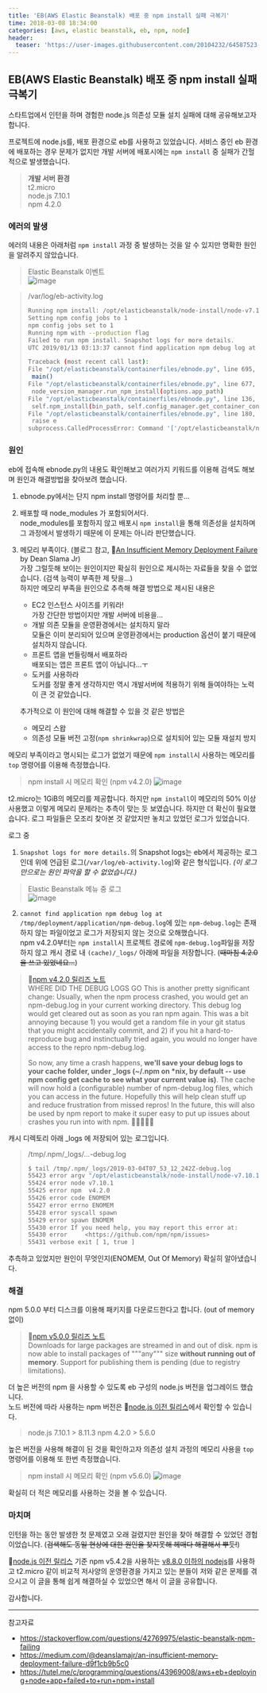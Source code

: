 ```yaml
---
title: 'EB(AWS Elastic Beanstalk) 배포 중 npm install 실패 극복기'
time: 2018-03-08 18:34:00
categories: [aws, elastic beanstalk, eb, npm, node]
header:
  teaser: 'https://user-images.githubusercontent.com/20104232/64587523-a79e2000-d3da-11e9-9bea-771b5de9c539.png'
---
```


## EB(AWS Elastic Beanstalk) 배포 중 npm install 실패 극복기

스타트업에서 인턴을 하며 경험한 node.js 의존성 모듈 설치 실패에 대해 공유해보고자 합니다.

프로젝트에 node.js를, 배포 환경으로 eb를 사용하고 있었습니다. 서비스 중인 eb 환경에 배포하는 경우 문제가 없지만 개발 서버에 배포시에는 `npm install` 중 실패가 간헐적으로 발생했습니다.

> **개발 서버 환경**  
> t2.micro  
> node.js 7.10.1  
> npm 4.2.0

### 에러의 발생

에러의 내용은 아래처럼 `npm install` 과정 중 발생하는 것을 알 수 있지만 명확한 원인을 알려주지 않았습니다.

> Elastic Beanstalk 이벤트  
> ![image](https://user-images.githubusercontent.com/20104232/53719281-ff465680-3ea0-11e9-8cbe-4299567ed5c7.png)

> /var/log/eb-activity.log
>
> ```bash
> Running npm install: /opt/elasticbeanstalk/node-install/node-v7.10.1-linux-x64/bin/npm
> Setting npm config jobs to 1
> npm config jobs set to 1
> Running npm with --production flag
> Failed to run npm install. Snapshot logs for more details.
> UTC 2019/01/13 03:13:37 cannot find application npm debug log at /tmp/deployment/application/npm-debug.log
> 
> Traceback (most recent call last):
> File "/opt/elasticbeanstalk/containerfiles/ebnode.py", line 695, in <module>
>  main()
> File "/opt/elasticbeanstalk/containerfiles/ebnode.py", line 677, in main
>  node_version_manager.run_npm_install(options.app_path)
> File "/opt/elasticbeanstalk/containerfiles/ebnode.py", line 136, in run_npm_install
>  self.npm_install(bin_path, self.config_manager.get_container_config('app_staging_dir'))
> File "/opt/elasticbeanstalk/containerfiles/ebnode.py", line 180, in npm_install
>  raise e
> subprocess.CalledProcessError: Command '['/opt/elasticbeanstalk/node-install/node-v7.10.1-linux-x64/bin/npm', '--production', 'install']' returned non-zero exit status 1 (Executor::NonZeroExitStatus) 
> ```

### 원인

eb에 접속해 ebnode.py의 내용도 확인해보고 여러가지 키워드를 이용해 검색도 해보며 원인과 해결방법을 찾아보려 했습니다.

1. ebnode.py에서는 단지 npm install 명령어를 처리할 뿐...

2. 배포할 때 node_modules 가 포함되어서다.  
   node_modules를 포함하지 않고 배포시 `npm install`을 통해 의존성을 설치하며 그 과정에서 발생하기 때문에 이 문제는 아니라 판단했습니다.

3. 메모리 부족이다. (블로그 참고, :link:[An Insufficient Memory Deployment Failure](https://medium.com/@deanslamajr/an-insufficient-memory-deployment-failure-d9f1cb9b5c0) by Dean Slama Jr)  
   가장 그럴듯해 보이는 원인이지만 확실히 원인으로 제시하는 자료들을 찾을 수 없었습니다. (검색 능력이 부족한 제 탓을...)  
   하지만 메모리 부족을 원인으로 추측해 해결 방법으로 제시된 내용은

   - EC2 인스턴스 사이즈를 키워라!  
     가장 간단한 방법이지만 개발 서버에 비용을...
   - 개발 의존 모듈을 운영환경에서는 설치하지 말라  
     모듈은 이미 분리되어 있으며 운영환경에서는 production 옵션이 붙기 때문에 설치하지 않습니다.
   - 프론트 앱을 번들링해서 배포하라  
     배포되는 앱은 프론트 앱이 아닙니다...ㅜ
   - 도커를 사용하라  
     도커를 정말 좋게 생각하지만 역시 개발서버에 적용하기 위해 들여야하는 노력이 큰 것 같았습니다.

   추가적으로 이 원인에 대해 해결할 수 있을 것 같은 방법은

   - 메모리 스왑
   - 의존성 모듈 버전 고정(`npm shrinkwrap`)으로 설치되어 있는 모듈 재설치 방지

메모리 부족이라고 명시되는 로그가 없었기 때문에 `npm install`시 사용하는 메모리를 `top` 명령어를 이용해 측정했습니다.

> npm install 시 메모리 확인 (npm v4.2.0)
> ![image](https://user-images.githubusercontent.com/20104232/54004861-94e02f80-419a-11e9-8ef0-471a1242381a.png)

t2.micro는 1GiB의 메모리를 제공합니다. 하지만 `npm install`이 메모리의 50% 이상 사용했고 이렇게 메모리 문제라는 추측이 맞는 듯 보였습니다. 하지만 더 확신이 필요했습니다. 로그 파일들은 모조리 찾아본 것 같았지만 놓치고 있었던 로그가 있었습니다.

로그 중

1. `Snapshot logs for more details.`의 Snapshot logs는 eb에서 제공하는 로그인데 위에 언급된 로그(`/var/log/eb-activity.log`)와 같은 형식입니다. *(이 로그만으로는 원인 파악을 할 수 없었습니다.)*  

> Elastic Beanstalk 메뉴 중 로그  
> ![image](https://user-images.githubusercontent.com/20104232/53773454-e20b9980-3f2d-11e9-9d41-b78184daf656.png)

2. `cannot find application npm debug log at /tmp/deployment/application/npm-debug.log`에 있는 `npm-debug.log`는 존재하지 않는 파일이었고 로그가 저장되지 않는 것으로 오해했습니다.  
   npm v4.2.0부터는 `npm install`시 프로젝트 경로에 `npm-debug.log`파일을 저장하지 않고 캐시 경로 내 `(cache)/_logs/` 아래에 파일을 저장합니다. (~~때마침 4.2.0을 쓰고 있었네요...~~)

> :link:[npm v4.2.0 릴리즈 노트](https://github.com/npm/npm/releases/tag/v4.2.0)  
> WHERE DID THE DEBUG LOGS GO
> This is another pretty significant change: Usually, when the npm process crashed, you would get an npm-debug.log in your current working directory. This debug log would get cleared out as soon as you ran npm again. This was a bit annoying because 1) you would get a random file in your git status that you might accidentally commit, and 2) if you hit a hard-to-reproduce bug and instinctually tried again, you would no longer have access to the repro npm-debug.log.
>
> So now, any time a crash happens, **we'll save your debug logs to your cache folder, under _logs (~/.npm on *nix, by default -- use npm config get cache to see what your current value is)**. The cache will now hold a (configurable) number of npm-debug.log files, which you can access in the future. Hopefully this will help clean stuff up and reduce frustration from missed repros! In the future, this will also be used by npm report to make it super easy to put up issues about crashes you run into with npm. 💃🕺🏿👯‍♂️

캐시 디렉토리 아래 _logs 에 저장되어 있는 로그입니다.

> /tmp/.npm/_logs/...-debug.log
>
> ```bash
> $ tail /tmp/.npm/_logs/2019-03-04T07_53_12_242Z-debug.log
> 55423 error argv "/opt/elasticbeanstalk/node-install/node-v7.10.1-linux-x64/bin/node" "/opt/elasticbeanstalk/node-install/node-v7.10.1-linux-x64/bin/npm" "--production" "install"
> 55424 error node v7.10.1
> 55425 error npm  v4.2.0
> 55426 error code ENOMEM
> 55427 error errno ENOMEM
> 55428 error syscall spawn
> 55429 error spawn ENOMEM
> 55430 error If you need help, you may report this error at:
> 55430 error     <https://github.com/npm/npm/issues>
> 55431 verbose exit [ 1, true ]
> ```

추측하고 있었지만 원인이 무엇인지(ENOMEM, Out Of Memory) 확실히 알아냈습니다.

### 해결

npm 5.0.0 부터 디스크를 이용해 패키지를 다운로드한다고 합니다. (out of memory 없이)

> :link:[npm v5.0.0 릴리즈 노트](https://github.com/npm/npm/releases/tag/v5.0.0)  
> Downloads for large packages are streamed in and out of disk. npm is now able to install packages of """any""" size **without running out of memory**. Support for publishing them is pending (due to registry limitations).

더 높은 버전의 npm 을 사용할 수 있도록 eb 구성의 node.js 버전을 업그레이드 했습니다.  
노드 버전에 따라 사용하는 npm 버전은 :link:[node.js 이전 릴리스](https://nodejs.org/ko/download/releases/)에서 확인할 수 있습니다.

> node.js 7.10.1 > 8.11.3
> npm 4.2.0 > 5.6.0

높은 버전을 사용해 해결이 된 것을 확인하고자 의존성 설치 과정의 메모리 사용을 `top` 명령어를 이용해 또 한번 측정했습니다.

> npm install 시 메모리 확인 (npm v5.6.0)
> ![image](https://user-images.githubusercontent.com/20104232/54004955-f1434f00-419a-11e9-8ace-df5b461c0c43.png)

확실히 더 적은 메모리를 사용하는 것을 볼 수 있습니다.

### 마치며

인턴을 하는 동안 발생한 첫 문제였고 오래 걸렸지만 원인을 찾아 해결할 수 있었던 경험이었습니다. (~~검색해도 동일 현상에 대한 원인을 찾지못해 헤매다 해결해서 뿌듯!~~)

:link:[node.js 이전 릴리스](https://nodejs.org/ko/download/releases/) 기준 npm v5.4.2을 사용하는 <u>v8.8.0 이하의 nodejs</u>를 사용하고 t2.micro 같이 비교적 저사양의 운영환경을 가지고 있는 분들이 저와 같은 문제를 겪으시고 이 글을 통해 쉽게 해결하실 수 있었으면 해서 이 글을 공유합니다.

감사합니다.

------

참고자료  

- https://stackoverflow.com/questions/42769975/elastic-beanstalk-npm-failing
- https://medium.com/@deanslamajr/an-insufficient-memory-deployment-failure-d9f1cb9b5c0
- https://tutel.me/c/programming/questions/43969008/aws+eb+deploying+node+app+failed+to+run+npm+install